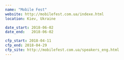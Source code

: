 ```yaml
---
name: "Mobile Fest"
website: http://mobilefest.com.ua/indexe.html
location: Kiev, Ukraine

date_start: 2018-06-02
date_end:   2018-06-02

cfp_start: 2018-04-11
cfp_end: 2018-04-29
cfp_site: http://mobilefest.com.ua/speakers_eng.html
---
```

